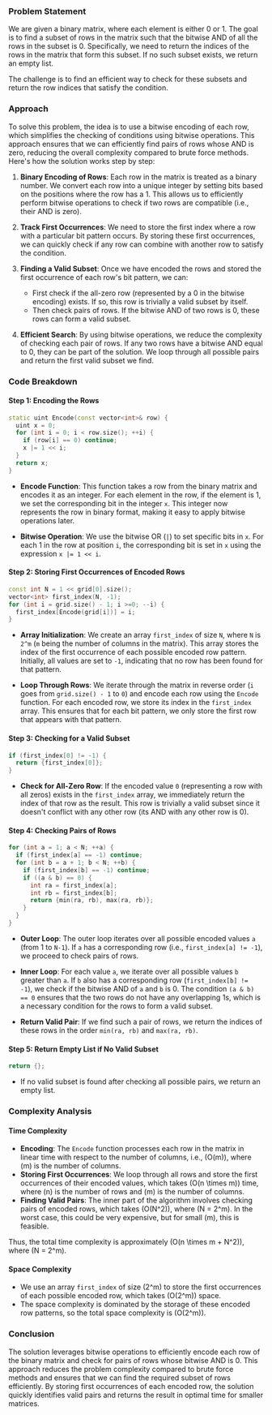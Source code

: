 ### Problem Statement

We are given a binary matrix, where each element is either 0 or 1. The goal is to find a subset of rows in the matrix such that the bitwise AND of all the rows in the subset is 0. Specifically, we need to return the indices of the rows in the matrix that form this subset. If no such subset exists, we return an empty list.

The challenge is to find an efficient way to check for these subsets and return the row indices that satisfy the condition.

### Approach

To solve this problem, the idea is to use a bitwise encoding of each row, which simplifies the checking of conditions using bitwise operations. This approach ensures that we can efficiently find pairs of rows whose AND is zero, reducing the overall complexity compared to brute force methods. Here's how the solution works step by step:

1. **Binary Encoding of Rows**: Each row in the matrix is treated as a binary number. We convert each row into a unique integer by setting bits based on the positions where the row has a 1. This allows us to efficiently perform bitwise operations to check if two rows are compatible (i.e., their AND is zero).

2. **Track First Occurrences**: We need to store the first index where a row with a particular bit pattern occurs. By storing these first occurrences, we can quickly check if any row can combine with another row to satisfy the condition.

3. **Finding a Valid Subset**: Once we have encoded the rows and stored the first occurrence of each row's bit pattern, we can:
   - First check if the all-zero row (represented by a 0 in the bitwise encoding) exists. If so, this row is trivially a valid subset by itself.
   - Then check pairs of rows. If the bitwise AND of two rows is 0, these rows can form a valid subset.

4. **Efficient Search**: By using bitwise operations, we reduce the complexity of checking each pair of rows. If any two rows have a bitwise AND equal to 0, they can be part of the solution. We loop through all possible pairs and return the first valid subset we find.

### Code Breakdown

#### Step 1: Encoding the Rows

```cpp
static uint Encode(const vector<int>& row) {
  uint x = 0;
  for (int i = 0; i < row.size(); ++i) {
    if (row[i] == 0) continue;
    x |= 1 << i;
  }
  return x;
}
```

- **Encode Function**: This function takes a row from the binary matrix and encodes it as an integer. For each element in the row, if the element is 1, we set the corresponding bit in the integer `x`. This integer now represents the row in binary format, making it easy to apply bitwise operations later.

- **Bitwise Operation**: We use the bitwise OR (`|`) to set specific bits in `x`. For each 1 in the row at position `i`, the corresponding bit is set in `x` using the expression `x |= 1 << i`.

#### Step 2: Storing First Occurrences of Encoded Rows

```cpp
const int N = 1 << grid[0].size();
vector<int> first_index(N, -1);
for (int i = grid.size() - 1; i >=0; --i) {
  first_index[Encode(grid[i])] = i;
}
```

- **Array Initialization**: We create an array `first_index` of size `N`, where `N` is `2^m` (`m` being the number of columns in the matrix). This array stores the index of the first occurrence of each possible encoded row pattern. Initially, all values are set to `-1`, indicating that no row has been found for that pattern.

- **Loop Through Rows**: We iterate through the matrix in reverse order (`i` goes from `grid.size() - 1` to `0`) and encode each row using the `Encode` function. For each encoded row, we store its index in the `first_index` array. This ensures that for each bit pattern, we only store the first row that appears with that pattern.

#### Step 3: Checking for a Valid Subset

```cpp
if (first_index[0] != -1) {
  return {first_index[0]};
}
```

- **Check for All-Zero Row**: If the encoded value `0` (representing a row with all zeros) exists in the `first_index` array, we immediately return the index of that row as the result. This row is trivially a valid subset since it doesn't conflict with any other row (its AND with any other row is 0).

#### Step 4: Checking Pairs of Rows

```cpp
for (int a = 1; a < N; ++a) {
  if (first_index[a] == -1) continue;
  for (int b = a + 1; b < N; ++b) {
    if (first_index[b] == -1) continue;
    if ((a & b) == 0) {
      int ra = first_index[a];
      int rb = first_index[b];
      return {min(ra, rb), max(ra, rb)};
    }
  }
}
```

- **Outer Loop**: The outer loop iterates over all possible encoded values `a` (from 1 to `N-1`). If `a` has a corresponding row (i.e., `first_index[a] != -1`), we proceed to check pairs of rows.

- **Inner Loop**: For each value `a`, we iterate over all possible values `b` greater than `a`. If `b` also has a corresponding row (`first_index[b] != -1`), we check if the bitwise AND of `a` and `b` is 0. The condition `(a & b) == 0` ensures that the two rows do not have any overlapping 1s, which is a necessary condition for the rows to form a valid subset.

- **Return Valid Pair**: If we find such a pair of rows, we return the indices of these rows in the order `min(ra, rb)` and `max(ra, rb)`.

#### Step 5: Return Empty List if No Valid Subset

```cpp
return {};
```

- If no valid subset is found after checking all possible pairs, we return an empty list.

### Complexity Analysis

#### Time Complexity

- **Encoding**: The `Encode` function processes each row in the matrix in linear time with respect to the number of columns, i.e., \(O(m)\), where \(m\) is the number of columns.
- **Storing First Occurrences**: We loop through all rows and store the first occurrences of their encoded values, which takes \(O(n \times m)\) time, where \(n\) is the number of rows and \(m\) is the number of columns.
- **Finding Valid Pairs**: The inner part of the algorithm involves checking pairs of encoded rows, which takes \(O(N^2)\), where \(N = 2^m\). In the worst case, this could be very expensive, but for small \(m\), this is feasible.
  
Thus, the total time complexity is approximately \(O(n \times m + N^2)\), where \(N = 2^m\).

#### Space Complexity

- We use an array `first_index` of size \(2^m\) to store the first occurrences of each possible encoded row, which takes \(O(2^m)\) space.
- The space complexity is dominated by the storage of these encoded row patterns, so the total space complexity is \(O(2^m)\).

### Conclusion

The solution leverages bitwise operations to efficiently encode each row of the binary matrix and check for pairs of rows whose bitwise AND is 0. This approach reduces the problem complexity compared to brute force methods and ensures that we can find the required subset of rows efficiently. By storing first occurrences of each encoded row, the solution quickly identifies valid pairs and returns the result in optimal time for smaller matrices.
